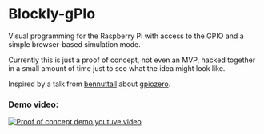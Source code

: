 # Blockly-gPIo
Visual programming for the Raspberry Pi with access to the GPIO and a simple browser-based simulation mode.

Currently this is just a proof of concept, not even an MVP, hacked together in a small amount of time just to see what the idea might look like.

Inspired by a talk from [bennuttall](https://github.com/bennuttall) about [gpiozero](https://github.com/RPi-Distro/python-gpiozero).

### Demo video:
[![Proof of concept demo youtuve video](http://img.youtube.com/vi/8dc4siImaz8/0.jpg)](https://youtu.be/8dc4siImaz8)

